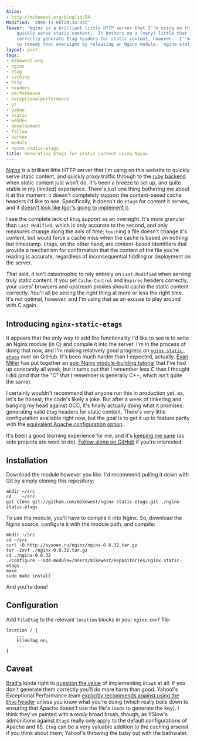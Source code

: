 ```yaml
---
Alias:
- http://mikewest.org/blog/id/94
Modified: '2008-11-08T20:34:44Z'
Teaser: 'Nginx is a brilliant little HTTP server that I''m using on this website to
    quickly serve static content.  It bothers me a (very) little that it doesn''t
    correctly generate Etag headers for static content, however.  I''m attempting
    to remedy that oversight by releasing an Nginx module: `nginx-static-etags`.'
layout: post
tags:
- mikewest.org
- nginx
- etag
- caching
- http
- headers
- performance
- exceptionalperformance
- y!
- yahoo
- static
- webdev
- development
- fallow
- server
- module
- nginx-static-etags
title: Generating Etags for static content using Nginx
---
```

[Nginx][] is a brilliant little HTTP server that I'm using on this website to quickly serve static content, and quickly proxy traffic through to the [ruby backend][fallow] when static content just won't do.  It's been a breeze to set up, and quite stable in my (limited) experience.  There's just one thing bothering me about it at the moment: it doesn't completely support the content-based cache headers I'd like to see.  Specifically, it doesn't do `Etag`s for content it serves, and it [doesn't look like Igor's going to implement it][igor].

I see the complete lack of `Etag` support as an oversight.  It's more granular than `Last-Modified`, which is only accurate to the second, and only measures change along the axis of _time_; `touch`ing a file doesn't change it's content, but would force a cache miss when the cache is based on nothing but timestamp.  `Etag`s, on the other hand, are _content_-based identifiers that provide a mechanism for confirmation that the content of the file you're reading is accurate, regardless of inconsequential fiddling or deployment on the server.

That said, it isn't catastrophic to rely entirely on `Last-Modified` when serving truly static content.  If you set `Cache-Control` and `Expires` headers correctly, your users' browsers and upstream proxies should cache the static content correctly.  You'll all be seeing the right thing at more or less the right time.  It's not optimal, however, and I'm using that as an excuse to play around with C again.

## Introducing `nginx-static-etags`

It appears that the only way to add the functionality I'd like to see is to write an Nginx module (in C) and compile it into the server.  I'm in the process of doing that now, and I'm making relatively good progress on [`nginx-static-etags`][module] over on GitHub.  It's been much harder than I expected, actually.  [Evan Miller][evan] has put together an [epic Nginx module-building tutorial][module] that I've had up constantly all week, but it turns out that I remember less C than I thought I did (and that the "C" that I remember is generally C++, which isn't quite the same).

I certainly wouldn't recommend that anyone run this in production yet, as, let's be honest, the code's likely a joke.  But after a week of tinkering and banging my head against GCC, it's finally actually doing what it promises: generating valid `Etag` headers for static content.  There's very little configuration available right now, but the goal is to get it up to feature parity with the [equivalent Apache configuration option][apache].

It's been a good learning experience for me, and it's [keeping me sane][sanity] (as side projects are wont to do).  [Follow along on GitHub][github] if you're interested.

## Installation

Download the module however you like.  I'd recommend pulling it down with Git by simply cloning this repository:

    mkdir ~/src
    cd    ~/src
    git clone git://github.com/mikewest/nginx-static-etags.git ./nginx-static-etags

To use the module, you'll have to compile it into Nginx.  So, download the Nginx source, configure it with the module path, and compile:

    mkdir ~/src
    cd ~/src
    curl -O http://sysoev.ru/nginx/nginx-0.6.32.tar.gz
    tar -zxvf ./nginx-0.6.32.tar.gz
    cd ./nginx-0.6.32
    ./configure --add-module=/Users/mikewest/Repositories/nginx-static-etags
    make
    sudo make install
    
And you're done!

## Configuration

Add `FileEtag` to the relevant `location` blocks in your `nginx.conf` file:

    location / {
        ...
        FileETag on;
        ...
    }

## Caveat

[Brad's][intranation] kinda right to [question the value][comment] of implementing `Etag`s at all: if you don't generate them correctly you'll do more harm than good.  Yahoo!'s Exceptional Performance team [explicitly recommends against using the `Etag` header][yahoo] unless you know what you're doing (which really boils down to ensuring that Apache doesn't use the file's `inode` to generate the key).  I think they've painted with a _really_ broad brush, though, as YSlow's admonitions against `Etag`s really only apply to the default configurations of Apache and IIS.  `Etag` can be a very valuable addition to the caching arsenal if you think about them; Yahoo!'s throwing the baby out with the bathwater. 

[nginx]:    http://nginx.net/
[fallow]:   http://github.com/mikewest/fallow/tree
[igor]:     http://markmail.org/message/xiungpgciwvocl4w
[yahoo]:    http://developer.yahoo.com/performance/rules.html#etags
[github]:   http://github.com/mikewest/nginx-static-etags/tree
[evan]:     http://emiller.info/
[module]:   http://emiller.info/nginx-modules-guide.html
[apache]:   http://httpd.apache.org/docs/1.3/mod/core.html#fileetag
[sanity]:   /2008/10/fallow-fields-and-new-beginnings
[comment]:  http://github.com/mikewest/nginx-static-etags/commit/7dc32e124a8ba70d7bab733d68a8ef75f1b7d3b8#comments
[intranation]: http://intranation.com/